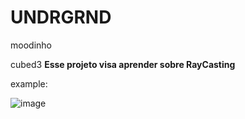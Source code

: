 # UNDRGRND
moodinho 

cubed3
**Esse projeto visa aprender sobre RayCasting**


example: 

![image](https://user-images.githubusercontent.com/72941725/235737370-4ef4df4b-04e4-40cd-8d08-eca4e0dea9da.png)
